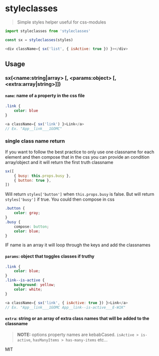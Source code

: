 # styleclasses

> Simple styles helper useful for css-modules

```js
import styleclasses from 'styleclasses'

const sx = styleclasses(styles)

<div className={ sx('list', { isActive: true }) }></div>
```

## Usage

### sx(\<name:string|array> [, \<params:object> [, \<extra:array|string>]])

#### `name`: name of a property in the css file

```css
.link {
	color: blue
}
```

```js
<a className={ sx('link') }>Link</a>
// Ex. "App__link___1GOMC"
```

### single class name return

If you want to follow the best practice to only use one classname for each element and then compose that in the css you can provide an condition array/object and it will return the first truth classname

```js
sx([
	{ busy: this.props.busy },
	{ button: true },
])
```

Will return `styles['button']` when `this.props.busy` is false. But will return `styles['busy']` if true. You could then compose in css

```css
.button {
	color: gray;
}
.busy {
	compose: button;
	color: blue;
}
```

IF name is an array it will loop through the keys and add the classnames

#### `params`: object that toggles classes if truthy

```css
.link {
	color: blue;
}
.link--is-active {
	background: yellow;
	color: white;
}
```

```js
<a className={ sx('link', { isActive: true }) }>Link</a>
// Ex. "App__link___1GOMC App__link--is-active___E-W1K"
```

#### `extra`: string or an array of extra class names that will be added to the classname

> **NOTE:** options property names are kebabCased. `isActive > is-active`, `hasManyItems > has-many-items` etc...

MIT
